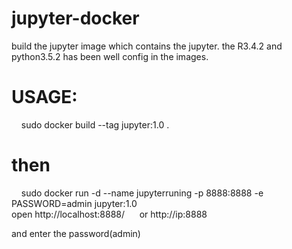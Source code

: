 # jupyter-docker
build the jupyter image which contains the jupyter. the R3.4.2 and python3.5.2 has been well config in the images.
# USAGE:
    sudo docker build --tag jupyter:1.0 .
# then 
    sudo docker run -d --name jupyterruning -p 8888:8888 -e PASSWORD=admin jupyter:1.0   
open 
    http://localhost:8888/      or http://ip:8888
    
and enter the password(admin) 

